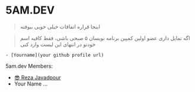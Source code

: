 # **5AM.DEV**

> اینجا قراره اتفاقات خیلی خوبی بیوفته

> اگه تمایل داری عضو اولین کمپین برنامه نویسان ۵ صبحی باشی،
> فقط کافیه اسم خودتو در انتهای این لیست وارد کنی

`- [Yourname](your github profile url)`

5am.dev Members:
- [😎 Reza Javadpour](https://github.com/Reza-Javadpour)
- Your Name ...
